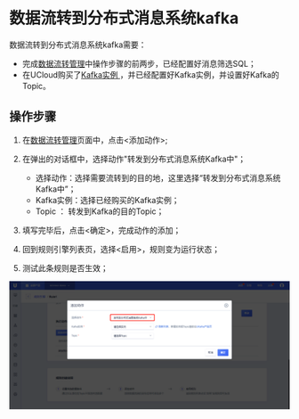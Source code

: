 # 数据流转到分布式消息系统kafka
数据流转到分布式消息系统kafka需要：
- 完成[数据流转管理](data_forwarding)中操作步骤的前两步，已经配置好消息筛选SQL；
- 在UCloud购买了[Kafka实例 ](https://console.ucloud.cn/ukafka/ukafka)，并已经配置好Kafka实例，并设置好Kafka的Topic。


## 操作步骤

1. 在[数据流转管理](data_forwarding)页面中，点击<添加动作>;
2. 在弹出的对话框中，选择动作"转发到分布式消息系统Kafka中"；

   - 选择动作：选择需要流转到的目的地，这里选择“转发到分布式消息系统Kafka中”；
   - Kafka实例：选择已经购买的Kafka实例；
   - Topic ： 转发到Kafka的目的Topic；
   
3. 填写完毕后，点击<确定>，完成动作的添加；
4. 回到规则引擎列表页，选择<启用>，规则变为运行状态；
5. 测试此条规则是否生效；


![转发到Kafka中](../../images/转发到Kafka中.png)



